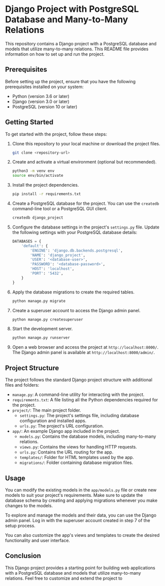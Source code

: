 # Django Project with PostgreSQL Database and Many-to-Many Relations

This repository contains a Django project with a PostgreSQL database and models that utilize many-to-many relations. This README file provides information on how to set up and run the project.

## Prerequisites

Before setting up the project, ensure that you have the following prerequisites installed on your system:

- Python (version 3.6 or later)
- Django (version 3.0 or later)
- PostgreSQL (version 10 or later)

## Getting Started

To get started with the project, follow these steps:

1. Clone this repository to your local machine or download the project files.

   ```bash
   git clone <repository-url>
   ```

2. Create and activate a virtual environment (optional but recommended).

   ```bash
   python3 -m venv env
   source env/bin/activate
   ```

3. Install the project dependencies.

   ```bash
   pip install -r requirements.txt
   ```

4. Create a PostgreSQL database for the project. You can use the `createdb` command-line tool or a PostgreSQL GUI client.

   ```bash
   createdb django_project
   ```

5. Configure the database settings in the project's `settings.py` file. Update the following settings with your PostgreSQL database details:

   ```python
   DATABASES = {
       'default': {
           'ENGINE': 'django.db.backends.postgresql',
           'NAME': 'django_project',
           'USER': '<database-user>',
           'PASSWORD': '<database-password>',
           'HOST': 'localhost',
           'PORT': '5432',
       }
   }
   ```

6. Apply the database migrations to create the required tables.

   ```bash
   python manage.py migrate
   ```

7. Create a superuser account to access the Django admin panel.

   ```bash
   python manage.py createsuperuser
   ```

8. Start the development server.

   ```bash
   python manage.py runserver
   ```

9. Open a web browser and access the project at `http://localhost:8000/`. The Django admin panel is available at `http://localhost:8000/admin/`.

## Project Structure

The project follows the standard Django project structure with additional files and folders:

- `manage.py`: A command-line utility for interacting with the project.
- `requirements.txt`: A file listing all the Python dependencies required for the project.
- `project/`: The main project folder.
  - `settings.py`: The project's settings file, including database configuration and installed apps.
  - `urls.py`: The project's URL configuration.
- `app/`: An example Django app included in the project.
  - `models.py`: Contains the database models, including many-to-many relations.
  - `views.py`: Contains the views for handling HTTP requests.
  - `urls.py`: Contains the URL routing for the app.
  - `templates/`: Folder for HTML templates used by the app.
  - `migrations/`: Folder containing database migration files.

## Usage

You can modify the existing models in the `app/models.py` file or create new models to suit your project's requirements. Make sure to update the database schema by creating and applying migrations whenever you make changes to the models.

To explore and manage the models and their data, you can use the Django admin panel. Log in with the superuser account created in step 7 of the setup process.

You can also customize the app's views and templates to create the desired functionality and user interface.

## Conclusion

This Django project provides a starting point for building web applications with a PostgreSQL database and models that utilize many-to-many relations. Feel free to customize and extend the project to